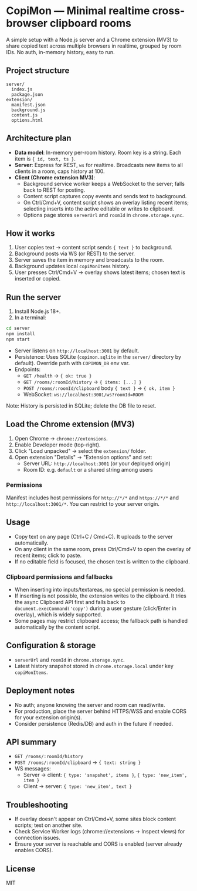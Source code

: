 # CopiMon — Minimal realtime cross-browser clipboard rooms

A simple setup with a Node.js server and a Chrome extension (MV3) to share copied text across multiple browsers in realtime, grouped by room IDs. No auth, in-memory history, easy to run.

## Project structure

```
server/
  index.js
  package.json
extension/
  manifest.json
  background.js
  content.js
  options.html
```

## Architecture plan

- **Data model**: In-memory per-room history. Room key is a string. Each item is `{ id, text, ts }`.
- **Server**: Express for REST, `ws` for realtime. Broadcasts new items to all clients in a room, caps history at 100.
- **Client (Chrome extension MV3)**:
  - Background service worker keeps a WebSocket to the server; falls back to REST for posting.
  - Content script captures copy events and sends text to background.
  - On Ctrl/Cmd+V, content script shows an overlay listing recent items; selecting inserts into the active editable or writes to clipboard.
  - Options page stores `serverUrl` and `roomId` in `chrome.storage.sync`.

## How it works

1. User copies text → content script sends `{ text }` to background.
2. Background posts via WS (or REST) to the server.
3. Server saves the item in memory and broadcasts to the room.
4. Background updates local `copiMonItems` history.
5. User presses Ctrl/Cmd+V → overlay shows latest items; chosen text is inserted or copied.

## Run the server

1. Install Node.js 18+.
2. In a terminal:
```bash
cd server
npm install
npm start
```
- Server listens on `http://localhost:3001` by default.
- Persistence: Uses SQLite (`copimon.sqlite` in the `server/` directory by default). Override path with `COPIMON_DB` env var.
- Endpoints:
  - `GET /health` → `{ ok: true }`
  - `GET /rooms/:roomId/history` → `{ items: [...] }`
  - `POST /rooms/:roomId/clipboard` body `{ text }` → `{ ok, item }`
  - WebSocket: `ws://localhost:3001/ws?roomId=ROOM`

Note: History is persisted in SQLite; delete the DB file to reset.

## Load the Chrome extension (MV3)

1. Open Chrome → `chrome://extensions`.
2. Enable Developer mode (top-right).
3. Click "Load unpacked" → select the `extension/` folder.
4. Open extension "Details" → "Extension options" and set:
   - Server URL: `http://localhost:3001` (or your deployed origin)
   - Room ID: e.g. `default` or a shared string among users

### Permissions

Manifest includes host permissions for `http://*/*` and `https://*/*` and `http://localhost:3001/*`. You can restrict to your server origin.

## Usage

- Copy text on any page (Ctrl+C / Cmd+C). It uploads to the server automatically.
- On any client in the same room, press Ctrl/Cmd+V to open the overlay of recent items; click to paste.
- If no editable field is focused, the chosen text is written to the clipboard.

### Clipboard permissions and fallbacks
- When inserting into inputs/textareas, no special permission is needed.
- If inserting is not possible, the extension writes to the clipboard. It tries the async Clipboard API first and falls back to `document.execCommand('copy')` during a user gesture (click/Enter in overlay), which is widely supported.
- Some pages may restrict clipboard access; the fallback path is handled automatically by the content script.

## Configuration & storage

- `serverUrl` and `roomId` in `chrome.storage.sync`.
- Latest history snapshot stored in `chrome.storage.local` under key `copiMonItems`.

## Deployment notes

- No auth; anyone knowing the server and room can read/write.
- For production, place the server behind HTTPS/WSS and enable CORS for your extension origin(s).
- Consider persistence (Redis/DB) and auth in the future if needed.

## API summary

- `GET /rooms/:roomId/history`
- `POST /rooms/:roomId/clipboard` → `{ text: string }`
- WS messages:
  - Server → client: `{ type: 'snapshot', items }`, `{ type: 'new_item', item }`
  - Client → server: `{ type: 'new_item', text }`

## Troubleshooting

- If overlay doesn't appear on Ctrl/Cmd+V, some sites block content scripts; test on another site.
- Check Service Worker logs (chrome://extensions → Inspect views) for connection issues.
- Ensure your server is reachable and CORS is enabled (server already enables CORS).

## License

MIT
